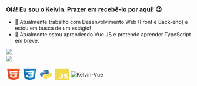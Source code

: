 ### Olá! Eu sou o Kelvin. Prazer em recebê-lo por aqui! 😉

- 🔭 Atualmente trabalho com Desenvolvimento Web (Front e Back-end) e estou em busca de um estágio!
- 🌱 Atualmente estou aprendendo Vue.JS e pretendo aprender TypeScript em breve.

<div>
<img height="200em" src="https://github-readme-stats-sigma-five.vercel.app/api?username=KelvinFlora&show_icons=true&theme=radical"/>
</div>
<div>
<img height="400em" src="https://github-readme-stats.vercel.app/api/top-langs/?username=KelvinFlora&hide_progress=true"/>
</div>

<div style="display: inline_block"><br>
  <img align="center" alt="Kelvin-HTML" height="30" width="40" src="https://raw.githubusercontent.com/devicons/devicon/master/icons/html5/html5-original.svg">
  <img align="center" alt="Kelvin-CSS" height="30" width="40" src="https://raw.githubusercontent.com/devicons/devicon/master/icons/css3/css3-original.svg">
  <img align="center" alt="Kelvin-Python" height="30" width="40" src="https://raw.githubusercontent.com/devicons/devicon/master/icons/python/python-original.svg">
  <img align="center" alt="Kelvin-Js" height="30" width="40" src="https://raw.githubusercontent.com/devicons/devicon/master/icons/javascript/javascript-plain.svg">
  <img align="center" alt="Kelvin-Vue" height="30" width="40" src="https://cdn.jsdelivr.net/gh/devicons/devicon/icons/vuejs/vuejs-original.svg">
</div>

